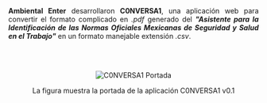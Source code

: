 <div align="justify">
<b>Ambiental Enter</b> desarrollaron <b>C0NVERSA1</b>, una aplicación web para convertir el formato complicado en <i>.pdf</i> generado del <b><i>"Asistente para la Identificación de las Normas Oficiales Mexicanas de Seguridad y Salud en el Trabajo"</i></b> en un formato manejable extensión <i>.csv</i>.
</div>

<br><br>

<p align="center">
  <img src="https://github.com/user-attachments/assets/14faf60c-e321-4154-b835-9826f03a3c5a" alt="C0NVERSA1 Portada">
</p>

<p align="center">La figura muestra la portada de la aplicación C0NVERSA1 v0.1 </p>
